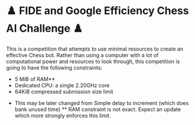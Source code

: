 # ♟️ FIDE and Google Efficiency Chess AI Challenge ♟️

This is a competition that attempts to use minimal resources to create an effective Chess bot.
Rather than using a computer with a lot of computational power and resources to look through, this competition is going to have the following constraints:

- 5 MiB of RAM**
- Dedicated CPU: a single 2.20GHz core
- 64KiB compressed submission size limit
* This may be later changed from Simple delay to increment (which does bank unused time)
** RAM constraint is not exact. Expect an update which more strongly enforces this limit.
